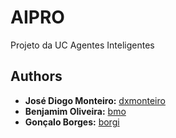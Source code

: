 # AIPRO
Projeto da UC Agentes Inteligentes

## Authors

-   **José Diogo Monteiro:** [dxmonteiro](https://github.com/DxMonteiro)
-   **Benjamim Oliveira:** [bmo](https://github.com/BenjamimOliveira)
-   **Gonçalo Borges:** [borgi](https://github.com/lccborgi)
